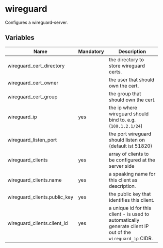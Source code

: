 # wireguard

Configures a wireguard-server.

## Variables

| Name                         | Mandatory | Description                                                                                               |
|------------------------------|-----------|-----------------------------------------------------------------------------------------------------------|
| wireguard_cert_directory     |           | the directory to store wireguard certs.                                                                   |
| wireguard_cert_owner         |           | the user that should own the cert.                                                                        |
| wireguard_cert_group         |           | the group that should own the cert.                                                                       |
| wireguard_ip                 | yes       | the ip where wireguard should bind to. e.g. (`100.1.2.1/24`)                                              |
| wireguard_listen_port        |           | the port wireguard should listen on (default ist 51820)                                                   |
| wireguard_clients            | yes       | array of clients to be configured at the server side                                                      |
| wireguard_clients.name       | yes       | a speaking name for this client as description.                                                           |
| wireguard_clients.public_key | yes       | the public key that identifies this client.                                                               |
| wireguard_clients.client_id  | yes       | a unique id for this client - is used to automatically generate client IP out of the `wireguard_ip` CIDR. |